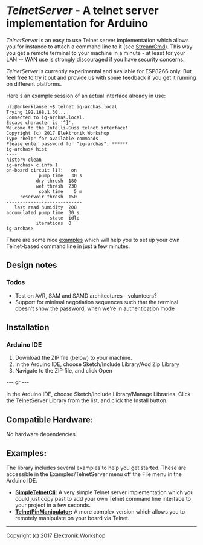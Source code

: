 # *TelnetServer* - A telnet server implementation for Arduino

*TelnetServer* is an easy to use Telnet server implementation which allows you for instance to attach a command line to it (see [StreamCmd](../StreamCmd)). This way you get a remote terminal to your machine in a minute - at least for your LAN -- WAN use is strongly discouraged if you have security concerns.

*TelnetServer* is currently experimental and available for ESP8266 only. But feel free to try it out and provide us with some feedback if you get it running on different platforms.

Here's an example session of an actual interface already in use:
```
uli@ankerklause:~$ telnet ig-archas.local
Trying 192.168.1.30...
Connected to ig-archas.local.
Escape character is '^]'.
Welcome to the Intelli-Güss telnet interface!
Copyright (c) 2017 Elektronik Workshop
Type "help" for available commands
Please enter password for "ig-archas": ******
ig-archas> hist
----
history clean
ig-archas> c.info 1
on-board circuit [1]:   on
            pump time   30 s
           dry thresh  180
           wet thresh  230
            soak time    5 m
     reservoir thresh  150
----------------------------
   last read humidity  208
accumulated pump time  30 s
                state  idle
           iterations  0
ig-archas> 
```

There are some nice [examples](##Examples) which will help you to set up your own Telnet-based command line in just a few minutes.

## Design notes
### Todos
* Test on AVR, SAM and SAMD architectures - volunteers?
* Support for minimal negotiation sequences such that the terminal doesn't show the password, when we're in authentication mode

## Installation
### Arduino IDE
1. Download the ZIP file (below) to your machine.
2. In the Arduino IDE, choose Sketch/Include Library/Add Zip Library
3. Navigate to the ZIP file, and click Open

--- or ---

In the Arduino IDE, choose Sketch/Include Library/Manage Libraries.  Click the TelnetServer Library from the list, and click the Install button.

## Compatible Hardware:
No hardware dependencies.

## Examples:
The library includes several examples to help you get started. These are accessible in the Examples/TelnetServer menu off the File menu in the Arduino IDE.
* **[SimpleTelnetCli](examples/SimpleTelnetCli/SimpleTelnetCli.ino):** A very simple Telnet server implementation which you could just copy past to add your own Telnet command line interface to your project in a few seconds.
* **[TelnetPinManipulator](examples/TelnetPinManipulator/TelnetPinManipulator.ino):** A more complex version which allows you to remotely manipulate on your board via Telnet.

---
Copyright (c) 2017 [Elektronik Workshop](http://elektronikworkshop.ch)
